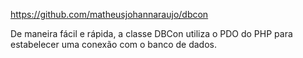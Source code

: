 https://github.com/matheusjohannaraujo/dbcon

De maneira fácil e rápida, a classe DBCon utiliza o PDO do PHP para estabelecer uma conexão com o banco de dados.
